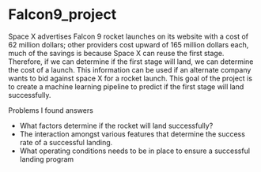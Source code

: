# Falcon9_project

Space X advertises Falcon 9 rocket launches on its website with a cost of 62 million dollars; other providers cost upward of 165 million dollars each, much of the savings is because Space X can reuse the first stage. Therefore, if we can determine if the first stage will land, we can determine the cost of a launch. This information can be used if an alternate company wants to bid against space X for a rocket launch. This goal of the project is to create a machine learning pipeline to predict if the first stage will land successfully.

Problems I found answers
- What factors determine if the rocket will land 
successfully?
- The interaction amongst various features that determine the success rate of a successful landing.
- What operating conditions needs to be in place to ensure a successful landing program
